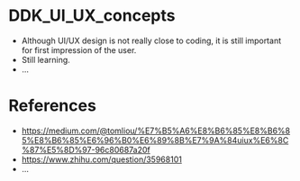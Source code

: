 # DDK_UI_UX_concepts
* Although UI/UX design is not really close to coding, it is still important for first impression of the user.
* Still learning.
* ...



# References
* https://medium.com/@tomliou/%E7%B5%A6%E8%B6%85%E8%B6%85%E8%B6%85%E6%96%B0%E6%89%8B%E7%9A%84uiux%E6%8C%87%E5%8D%97-96c80687a20f
* https://www.zhihu.com/question/35968101
* ...
